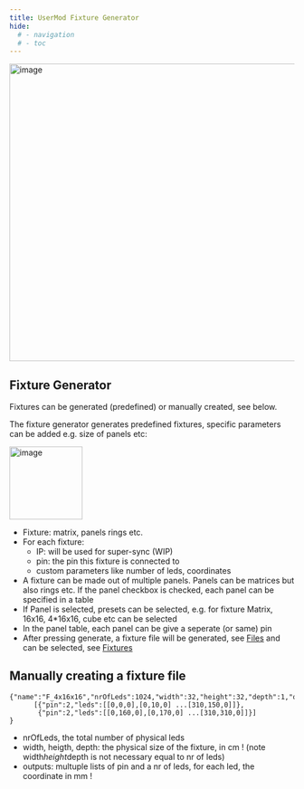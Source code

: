 ```yaml
---
title: UserMod Fixture Generator
hide:
  # - navigation
  # - toc
---
```


<img width="526" alt="image" src="https://github.com/ewowi/StarDocs/assets/1737159/82fff9b5-2459-4706-9f5b-7125e4bc7717">

## Fixture Generator

Fixtures can be generated (predefined) or manually created, see below.

The fixture generator generates predefined fixtures, specific parameters can be added e.g. size of panels etc:

<img width="129" alt="image" src="https://github.com/ewowi/StarDocs/assets/1737159/d7b89a67-2c2c-449f-86ca-c4f5b4a54c5d">

* Fixture: matrix, panels rings etc.
* For each fixture:
    * IP: will be used for super-sync (WIP)
    * pin: the pin this fixture is connected to
    * custom parameters like number of leds, coordinates
 * A fixture can be made out of multiple panels. Panels can be matrices but also rings etc. If the panel checkbox is checked, each panel can be specified in a table
 * If Panel is selected, presets can be selected, e.g. for fixture Matrix, 16x16, 4*16x16, cube etc can be selected
 * In the panel table, each panel can be give a seperate (or same) pin
 * After pressing generate, a fixture file will be generated, see [Files](/StarDocs/SysMod/SysModFiles) and can be selected, see [Fixtures](/StarDocs/LedMod/LedModFixture)

## Manually creating a fixture file

```
{"name":"F_4x16x16","nrOfLeds":1024,"width":32,"height":32,"depth":1,"outputs":
      [{"pin":2,"leds":[[0,0,0],[0,10,0] ...[310,150,0]]},
       {"pin":2,"leds":[[0,160,0],[0,170,0] ...[310,310,0]]}]
}
```

* nrOfLeds, the total number of physical leds
* width, heigth, depth: the physical size of the fixture, in cm ! (note width*height*depth is not necessary equal to nr of leds)
* outputs: multuple lists of pin and a nr of leds, for each led, the coordinate in mm !

